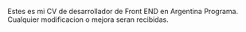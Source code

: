 Estes es mi CV de desarrollador de Front END en Argentina Programa.
Cualquier modificacion o mejora seran recibidas.